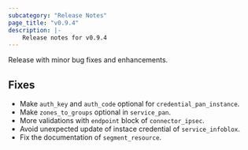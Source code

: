 ```yaml
---
subcategory: "Release Notes"
page_title: "v0.9.4"
description: |-
    Release notes for v0.9.4
---
```


Release with minor bug fixes and enhancements.

## Fixes

* Make `auth_key` and `auth_code` optional for `credential_pan_instance`.
* Make `zones_to_groups` optional in `service_pan`.
* More validations with `endpoint` block of `connector_ipsec`.
* Avoid unexpected update of instace credential of `service_infoblox`.
* Fix the documentation of `segment_resource`.
